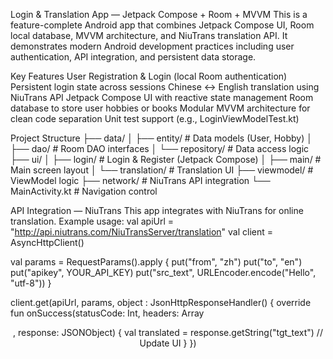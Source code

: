 Login & Translation App — Jetpack Compose + Room + MVVM
This is a feature-complete Android app that combines Jetpack Compose UI, Room local database, MVVM architecture, and NiuTrans translation API. It demonstrates modern Android development practices including user authentication, API integration, and persistent data storage.

Key Features
User Registration & Login (local Room authentication)
Persistent login state across sessions
Chinese ↔ English translation using NiuTrans API
Jetpack Compose UI with reactive state management
Room database to store user hobbies or books
Modular MVVM architecture for clean code separation
Unit test support (e.g., LoginViewModelTest.kt)

Project Structure
├── data/
│   ├── entity/            # Data models (User, Hobby)
│   ├── dao/               # Room DAO interfaces
│   └── repository/        # Data access logic
├── ui/
│   ├── login/             # Login & Register (Jetpack Compose)
│   ├── main/              # Main screen layout
│   └── translation/       # Translation UI
├── viewmodel/             # ViewModel logic
├── network/               # NiuTrans API integration
└── MainActivity.kt        # Navigation control


API Integration — NiuTrans
This app integrates with NiuTrans for online translation. Example usage:
val apiUrl = "http://api.niutrans.com/NiuTransServer/translation"
val client = AsyncHttpClient()

val params = RequestParams().apply {
    put("from", "zh")
    put("to", "en")
    put("apikey", YOUR_API_KEY)
    put("src_text", URLEncoder.encode("Hello", "utf-8"))
}

client.get(apiUrl, params, object : JsonHttpResponseHandler() {
    override fun onSuccess(statusCode: Int, headers: Array<Header>, response: JSONObject) {
        val translated = response.getString("tgt_text")
        // Update UI
    }
})

